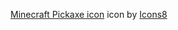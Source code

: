<a target="_blank" href="https://icons8.com/icons/set/minecraft-pickaxe">Minecraft Pickaxe icon</a> icon by <a target="_blank" href="https://icons8.com">Icons8</a>